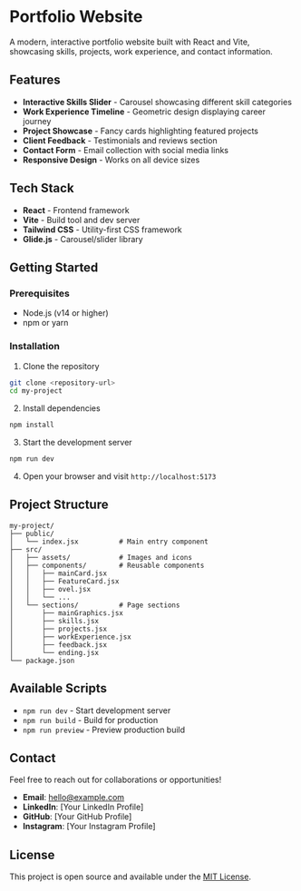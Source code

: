 # Portfolio Website

A modern, interactive portfolio website built with React and Vite, showcasing skills, projects, work experience, and contact information.

## Features

- **Interactive Skills Slider** - Carousel showcasing different skill categories
- **Work Experience Timeline** - Geometric design displaying career journey
- **Project Showcase** - Fancy cards highlighting featured projects
- **Client Feedback** - Testimonials and reviews section
- **Contact Form** - Email collection with social media links
- **Responsive Design** - Works on all device sizes

## Tech Stack

- **React** - Frontend framework
- **Vite** - Build tool and dev server
- **Tailwind CSS** - Utility-first CSS framework
- **Glide.js** - Carousel/slider library

## Getting Started

### Prerequisites
- Node.js (v14 or higher)
- npm or yarn

### Installation

1. Clone the repository
```bash
git clone <repository-url>
cd my-project
```

2. Install dependencies
```bash
npm install
```

3. Start the development server
```bash
npm run dev
```

4. Open your browser and visit `http://localhost:5173`

## Project Structure

```
my-project/
├── public/
│   └── index.jsx          # Main entry component
├── src/
│   ├── assets/            # Images and icons
│   ├── components/        # Reusable components
│   │   ├── mainCard.jsx
│   │   ├── FeatureCard.jsx
│   │   ├── ovel.jsx
│   │   └── ...
│   └── sections/          # Page sections
│       ├── mainGraphics.jsx
│       ├── skills.jsx
│       ├── projects.jsx
│       ├── workExperience.jsx
│       ├── feedback.jsx
│       └── ending.jsx
└── package.json
```

## Available Scripts

- `npm run dev` - Start development server
- `npm run build` - Build for production
- `npm run preview` - Preview production build

## Contact

Feel free to reach out for collaborations or opportunities!

- **Email**: hello@example.com
- **LinkedIn**: [Your LinkedIn Profile]
- **GitHub**: [Your GitHub Profile]
- **Instagram**: [Your Instagram Profile]

## License

This project is open source and available under the [MIT License](LICENSE).